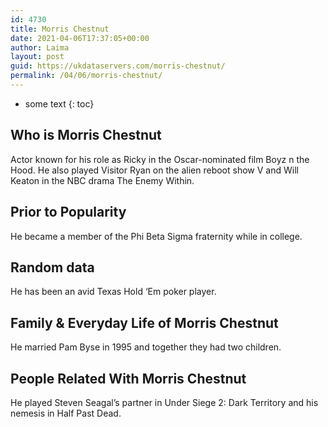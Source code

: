 ```yaml
---
id: 4730
title: Morris Chestnut
date: 2021-04-06T17:37:05+00:00
author: Laima
layout: post
guid: https://ukdataservers.com/morris-chestnut/
permalink: /04/06/morris-chestnut/
---
```


* some text
{: toc}


## Who is Morris Chestnut
                  
                  
                  
Actor known for his role as Ricky in the Oscar-nominated film Boyz n the Hood. He also played Visitor Ryan on the alien reboot show V and Will Keaton in the NBC drama The Enemy Within.
                  
              
            
              
            
                
                
                
## Prior to Popularity
                  
                  
                  
He became a member of the Phi Beta Sigma fraternity while in college.
                  
              
            
              
            
                
                
                
## Random data
                  
                  
                  
He has been an avid Texas Hold &#8216;Em poker player.
                  
              
            
              
            
                
                
                
## Family & Everyday Life of Morris Chestnut
                  
                  
                  
He married Pam Byse in 1995 and together they had two children.
                  
              
            
              
            
                
                
                
## People Related With Morris Chestnut
                  
                  
                  
He played Steven Seagal&#8217;s partner in Under Siege 2: Dark Territory and his nemesis in Half Past Dead.
                  
              
            
              
            
                
              
            
              
              
            
            
              
            
          
          
          